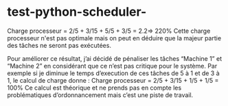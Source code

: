 # test-python-scheduler-
Charge processeur = 2/5 + 3/15 + 5/5 + 3/5 = 2.2=> 220%
Cette charge processeur n'est pas optimale mais on peut en déduire que la majeur partie des tâches ne seront pas exécutées.

Pour améliorer ce résultat, j’ai décidé de pénaliser les tâches “Machine 1” et “Machine 2” en considérant que ce n’est pas critique pour le système. Par exemple si je diminue le temps d’execution de ces tâches de 5 à 1 et de 3 à 1, le calcul de charge donne :
Charge processeur = 2/5 + 3/15 + 1/5 + 1/5 = 100%
Ce calcul est théorique et ne prends pas en compte les problématiques d’ordonnancement mais c’est
une piste de travail.
